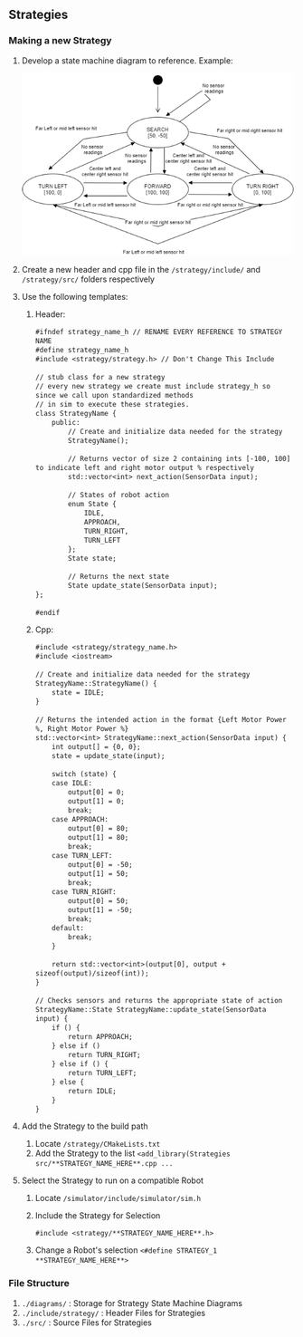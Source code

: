 ## Strategies

### Making a new Strategy

1. Develop a state machine diagram to reference. Example:

    ![state_strategy](/strategy/diagrams/state_strategy.png)
    
2. Create a new header and cpp file in the `/strategy/include/` and `/strategy/src/` folders respectively

3. Use the following templates:
    1. Header:
    
        ``` 
        #ifndef strategy_name_h // RENAME EVERY REFERENCE TO STRATEGY NAME
        #define strategy_name_h
        #include <strategy/strategy.h> // Don't Change This Include

        // stub class for a new strategy
        // every new strategy we create must include strategy_h so since we call upon standardized methods 
        // in sim to execute these strategies.
        class StrategyName {
            public:
                // Create and initialize data needed for the strategy
                StrategyName();

                // Returns vector of size 2 containing ints [-100, 100] to indicate left and right motor output % respectively
                std::vector<int> next_action(SensorData input);

                // States of robot action
                enum State {
                    IDLE,
                    APPROACH,
                    TURN_RIGHT,
                    TURN_LEFT
                };
                State state;
                
                // Returns the next state
                State update_state(SensorData input);
        };

        #endif
        ```
        
    2. Cpp:
    
        ``` 
        #include <strategy/strategy_name.h>
        #include <iostream>

        // Create and initialize data needed for the strategy
        StrategyName::StrategyName() {
            state = IDLE;
        }

        // Returns the intended action in the format {Left Motor Power %, Right Motor Power %}
        std::vector<int> StrategyName::next_action(SensorData input) {
            int output[] = {0, 0};
            state = update_state(input);

            switch (state) {
            case IDLE:
                output[0] = 0;
                output[1] = 0;
                break;
            case APPROACH:
                output[0] = 80;
                output[1] = 80;
                break;
            case TURN_LEFT:
                output[0] = -50;
                output[1] = 50;
                break;
            case TURN_RIGHT:
                output[0] = 50;
                output[1] = -50;
                break;
            default:
                break;
            }

            return std::vector<int>(output[0], output + sizeof(output)/sizeof(int));
        }

        // Checks sensors and returns the appropriate state of action
        StrategyName::State StrategyName::update_state(SensorData input) {
            if () {
                return APPROACH;
            } else if ()
                return TURN_RIGHT;
            } else if () {
                return TURN_LEFT;
            } else {
                return IDLE;
            }
        }
        ```
    
4. Add the Strategy to the build path
    1. Locate `/strategy/CMakeLists.txt`
    2. Add the Strategy to the list `<add_library(Strategies src/**STRATEGY_NAME_HERE**.cpp ...`
    
5. Select the Strategy to run on a compatible Robot
    1. Locate `/simulator/include/simulator/sim.h`
    2. Include the Strategy for Selection
    
        ```
        #include <strategy/**STRATEGY_NAME_HERE**.h>
        ```
    3. Change a Robot's selection `<#define STRATEGY_1 **STRATEGY_NAME_HERE**>`

### File Structure

1. `./diagrams/` : Storage for Strategy State Machine Diagrams
2. `./include/strategy/` : Header Files for Strategies
3. `./src/` : Source Files for Strategies




